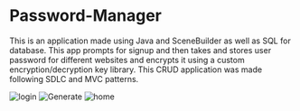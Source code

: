 # Password-Manager
This is an application made using Java and SceneBuilder as well as SQL for database.  This app prompts for signup and then takes and stores user password for different websites and encrypts it using a custom encryption/decryption key library. This CRUD application was made following SDLC and MVC patterns. 

![login](https://user-images.githubusercontent.com/101601240/173470149-0de45003-8d85-456f-9ffd-85e35e1f5675.png)
![Generate](https://user-images.githubusercontent.com/101601240/173470132-9a1c386d-1fdb-476d-868b-50c8b7e56079.png)
![home](https://user-images.githubusercontent.com/101601240/173470167-54f51d00-9305-4c3b-a2c8-97356a73b142.png)

